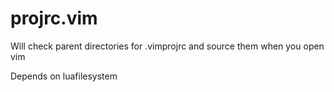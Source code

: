 projrc.vim
==========

Will check parent directories for .vimprojrc and source them when you open vim

Depends on luafilesystem
